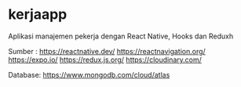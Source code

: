 # kerjaapp
Aplikasi manajemen pekerja dengan React Native, Hooks dan Reduxh

Sumber :
https://reactnative.dev/
https://reactnavigation.org/
https://expo.io/
https://redux.js.org/
https://cloudinary.com/

Database:
https://www.mongodb.com/cloud/atlas

